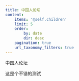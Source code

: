```yaml
---
title: 中国人论坛
content:
    items: '@self.children'
    limit: 5
    order:
        by: date
        dir: desc
    pagination: true
    url_taxonomy_filters: true
---
```


中国人论坛

这是个不错的测试